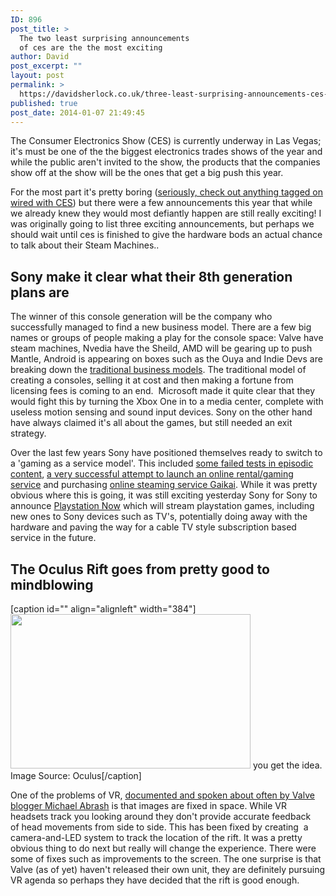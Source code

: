```yaml
---
ID: 896
post_title: >
  The two least surprising announcements
  of ces are the the most exciting
author: David
post_excerpt: ""
layout: post
permalink: >
  https://davidsherlock.co.uk/three-least-surprising-announcements-ces-are-exciting/
published: true
post_date: 2014-01-07 21:49:45
---
```

The Consumer Electronics Show (CES) is currently underway in Las Vegas; it's must be one of the the biggest electronics trades shows of the year and while the public aren't invited to the show, the products that the companies show off at the show will be the ones that get a big push this year.

For the most part it's pretty boring (<a href="http://www.wired.co.uk/tags/CES">seriously, check out anything tagged on wired with CES</a>) but there were a few announcements this year that while we already knew they would most defiantly happen are still really exciting! I was originally going to list three exciting announcements, but perhaps we should wait until ces is finished to give the hardware bods an actual chance to talk about their Steam Machines..
<h2>Sony make it clear what their 8th generation plans are</h2>
The winner of this console generation will be the company who successfully managed to find a new business model. There are a few big names or groups of people making a play for the console space: Valve have steam machines, Nvedia have the Sheild, AMD will be gearing up to push Mantle, Android is appearing on boxes such as the Ouya and Indie Devs are breaking down the <a title="When developers take control from publishers" href="http://davidsherlock.co.uk/when-developers-take-control-from-publishers/">traditional business models</a>. The traditional model of creating a consoles, selling it at cost and then making a fortune from licensing fees is coming to an end.  Microsoft made it quite clear that they would fight this by turning the Xbox One in to a media center, complete with useless motion sensing and sound input devices. Sony on the other hand have always claimed it's all about the games, but still needed an exit strategy.

Over the last few years Sony have positioned themselves ready to switch to a 'gaming as a service model'. This included <a href="http://en.wikipedia.org/wiki/Siren:_Blood_Curse">some failed tests in episodic content</a>, <a href="http://en.wikipedia.org/wiki/PlayStation_Network#PlayStation_Plus">a very successful attempt to launch an online rental/gaming service</a> and purchasing <a href="http://www.bbc.co.uk/news/technology-18672060">online steaming service Gaikai</a>. While it was pretty obvious where this is going, it was still exciting yesterday Sony for Sony to announce <a href="http://guardianlv.com/2014/01/playstation-now-debuted-at-ces-by-sony-president-house/">Playstation Now</a> which will stream playstation games, including new ones to Sony devices such as TV's, potentially doing away with the hardware and paving the way for a cable TV style subscription based service in the future.
<h2>The Oculus Rift goes from pretty good to mindblowing</h2>
[caption id="" align="alignleft" width="384"]<img alt="" src="http://cdn.arstechnica.net/wp-content/uploads/2014/01/Crystal_Cove1-640x412.jpg" width="384" height="247" /> you get the idea. Image Source: Oculus[/caption]

One of the problems of VR, <a href="http://blogs.valvesoftware.com/abrash/">documented and spoken about often by Valve blogger Michael Abrash</a> is that images are fixed in space. While VR headsets track you looking around they don't provide accurate feedback of head movements from side to side. This has been fixed by creating  a camera-and-LED system to track the location of the rift. It was a pretty obvious thing to do next but really will change the experience. There were some of fixes such as improvements to the screen. The one surprise is that Valve (as of yet) haven't released their own unit, they are definitely pursuing VR agenda so perhaps they have decided that the rift is good enough.
<h2></h2>